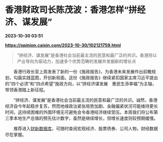 # 香港财政司长陈茂波：香港怎样“拼经济、谋发展”

**2023-10-30 03:51**

**https://opinion.caixin.com/2023-10-30/102121759.html**

> “拼经济、谋发展”是香港社会当前最主流的民意和最广泛的共识。香港将以产业导向为驱动力，加速多个优势范畴的发展并发掘新的增长点

  

　　香港行政长官上周发表了新的一份《施政报告》，为香港未来发展作出前瞻规划，勾画实践蓝图，开创新局面。这份《施政报告》继续紧扣国家主席习近平提出的“四个必须”和“四点希望”施政方向，以“拼经济谋发展　惠民生添幸福”为主轴，带领香港踏上新征程。

　　“拼经济、谋发展”是香港社会当前最主流的民意和最广泛的共识。诚然，香港经济自今年起稳步复苏，然而地缘政治紧张局势加剧、金融偏紧状况可能维持更长时间，这持续困难的外围环境无可避免会令香港经济继续受压。本周我们将公布第三季本地生产总值的预先估计数字，虽然是继续增长，但增长速度则较预期缓慢。

　　推荐进入[财新数据库](https://cxdata.caixin.com/index)，可随时查阅宏观经济、股票债券、公司人物，财经数据尽在掌握。